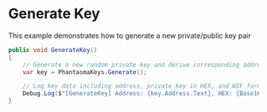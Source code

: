 # Generate Key

This example demonstrates how to generate a new private/public key pair

```csharp
public void GenerateKey()
{
    // Generate a new random private key and derive corresponding address and public key
    var key = PhantasmaKeys.Generate();

    // Log key data including address, private key in HEX, and WIF format for debugging or export
    Debug.Log($"[GenerateKey] Address: {key.Address.Text}, HEX: {Base16.Encode(key.PrivateKey)}, WIF: {key.ToWIF()}");
}
```

